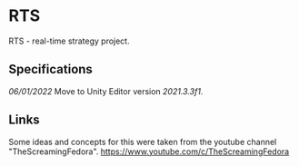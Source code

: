 # RTS
RTS - real-time strategy project.

## Specifications

*06/01/2022*
Move to Unity Editor version *2021.3.3f1*.

## Links
Some ideas and concepts for this were taken from the youtube channel "TheScreamingFedora".
https://www.youtube.com/c/TheScreamingFedora
